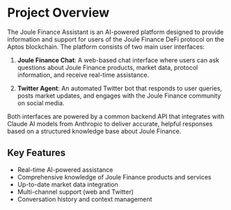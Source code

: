 # Project Overview

The Joule Finance Assistant is an AI-powered platform designed to provide information and support for users of the Joule Finance DeFi protocol on the Aptos blockchain. The platform consists of two main user interfaces:

1. **Joule Finance Chat**: A web-based chat interface where users can ask questions about Joule Finance products, market data, protocol information, and receive real-time assistance.

2. **Twitter Agent**: An automated Twitter bot that responds to user queries, posts market updates, and engages with the Joule Finance community on social media.

Both interfaces are powered by a common backend API that integrates with Claude AI models from Anthropic to deliver accurate, helpful responses based on a structured knowledge base about Joule Finance.

## Key Features

- Real-time AI-powered assistance
- Comprehensive knowledge of Joule Finance products and services
- Up-to-date market data integration
- Multi-channel support (web and Twitter)
- Conversation history and context management
